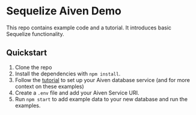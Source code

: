 # Sequelize Aiven Demo

This repo contains example code and a tutorial. It introduces basic Sequelize functionality.

## Quickstart

1. Clone the repo
2. Install the dependencies with `npm install`.
3. Follow the [tutorial](./TUTORIAL.md) to set up your Aiven database service (and for more context on these examples)
4. Create a `.env` file and add your Aiven Service URI.
5. Run `npm start` to add example data to your new database and run the examples.

